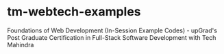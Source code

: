 # tm-webtech-examples
Foundations of Web Development (In-Session Example Codes) - upGrad's Post Graduate Certification in Full-Stack Software Development with Tech Mahindra
